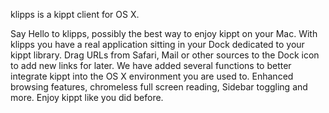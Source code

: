 klipps is a kippt client for OS X. 

Say Hello to klipps, possibly the best way to enjoy kippt on your Mac. With klipps you have a real application sitting in your Dock dedicated to your kippt library. Drag URLs from Safari, Mail or other sources to the Dock icon to add new links for later.
We have added several functions to better integrate kippt into the OS X environment you are used to. Enhanced browsing features, chromeless full screen reading, Sidebar toggling and more. Enjoy kippt like you did before.